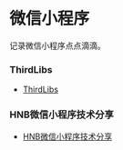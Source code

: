 # 微信小程序
记录微信小程序点点滴滴。

### ThirdLibs
* [ThirdLibs](https://github.com/itwyhuaing/WXinSmartApp/tree/master/ThirdLibs)

### HNB微信小程序技术分享
* [HNB微信小程序技术分享](https://github.com/itwyhuaing/WXinSmartApp/tree/master/HNB微信小程序技术分享)
